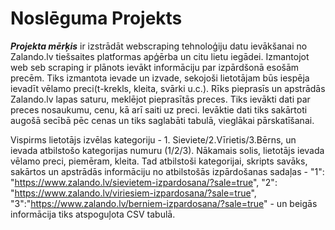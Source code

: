 # Noslēguma Projekts 
***Projekta mērķis*** ir izstrādāt webscraping tehnoloģiju datu ievākšanai no Zalando.lv tiešsaites platformas apģērba un citu lietu iegādei. Izmantojot web seb scraping ir plānots ievākt informāciju par izpārdšonā esošām precēm. 
Tiks izmantota ievade un izvade, sekojoši lietotājam būs iespēja ievadīt vēlamo preci(t-krekls, kleita, svārki u.c.). Rīks pieprasīs un apstrādās Zalando.lv lapas saturu, meklējot pieprasītās preces. Tiks ievākti dati par preces nosaukumu, cenu, kā arī saiti uz preci. Ievāktie dati tiks sakārtoti augošā secībā pēc cenas un tiks saglabāti tabulā, vieglākai pārskatīšanai.

Vispirms lietotājs izvēlas kategoriju -  1.  Sieviete/2.Vīrietis/3.Bērns, un ievada atbilstošo kategorijas numuru (1/2/3). Nākamais solis, lietotājs ievada vēlamo preci, piemēram, kleita.
Tad atbilstoši kategorijai, skripts savāks, sakārtos un apstrādās informāciju no atbilstošās izpārdošanas sadaļas - "1": "https://www.zalando.lv/sievietem-izpardosana/?sale=true",
"2": "https://www.zalando.lv/viriesiem-izpardosana/?sale=true", 
"3":"https://www.zalando.lv/berniem-izpardosana/?sale=true" - un beigās informācija tiks atspoguļota CSV tabulā. 
